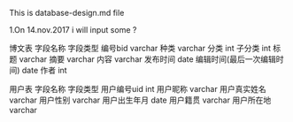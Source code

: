 This is database-design.md file 

1.On 14.nov.2017 i will input some ?

博文表
字段名称   字段类型
编号bid    varchar
种类       varchar 
分类       int 
子分类     int 
标题       varchar
摘要       varchar 
内容       varchar
发布时间   date
编辑时间(最后一次编辑时间) date
作者      int 

用户表
字段名称    字段类型
用户编号uid  int 
用户昵称     varchar
用户真实姓名 varchar
用户性别     varchar
用户出生年月 date
用户籍贯     varchar
用户所在地   varchar


